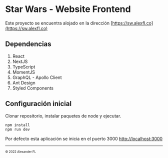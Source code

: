 # Star Wars - Website Frontend

Este proyecto se encuentra alojado en la dirección [https://sw.alexfl.co](https://sw.alexfl.co)

## Dependencias

1. React
2. NextJS
3. TypeScript
4. MomentJS
5. GraphQL - Apollo Client
6. Ant Design
7. Styled Components

## Configuración inicial

Clonar repositorio, instalar paquetes de node y ejecutar.
```
npm install
npm run dev
```

Por defecto esta aplicación se inicia en el puerto 3000 [http://localhost:3000](http://localhost:3000)

<hr />

<sub><sup>© 2022  Alexander FL</sup></sub>